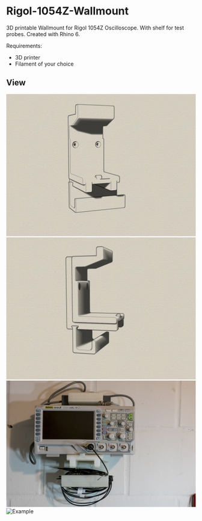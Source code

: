 # Rigol-1054Z-Wallmount
3D printable Wallmount for Rigol 1054Z Oscilloscope. With shelf for test probes. Created with Rhino 6.

Requirements:
* 3D printer 
* Filament of your choice

## View
![Example](iso1.jpg)
![Example](iso2.jpg)
![Example](20190820-DSC03969.jpg)
![Example](Iso1-Ladder-Mount)
